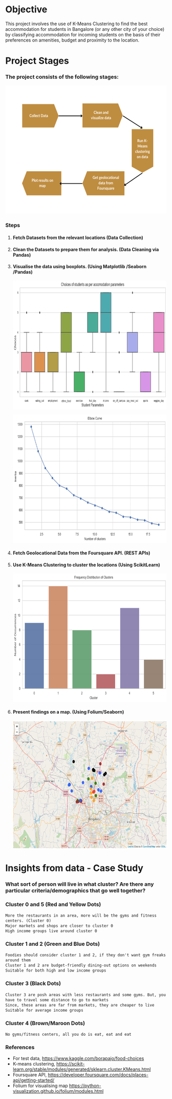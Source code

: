 # Objective 
This project involves the use of K-Means Clustering to find the best accommodation for students in Bangalore (or any other city of your choice) by classifying accommodation for incoming students on the basis of their preferences on amenities, budget and proximity to the location.

# Project Stages

### The project consists of the following stages:<br>

<img src="./results/workflow.png" alt="workflow" width="600px" height="400px">

### Steps
1. #### Fetch Datasets from the relevant locations (Data Collection)

2. #### Clean the Datasets to prepare them for analysis. (Data Cleaning via Pandas)

3. #### Visualise the data using boxplots. (Using Matplotlib /Seaborn /Pandas)<br>
   <img src="./results/boxplot.png" alt="boxplot" width="700px" height="400px"> <br>
   
   <img src="./results/elbow_curve.png" alt="elbow_curve" width="700px" height="400px">


4. #### Fetch Geolocational Data from the Foursquare API. (REST APIs) 

5. #### Use K-Means Clustering to cluster the locations (Using ScikitLearn) <br>

   <img src="./results/bargraph.png" alt="bargraph" width="700px" height="400px">

6. #### Present findings on a map. (Using Folium/Seaborn) <br>
   <img src="./results/map.png" alt="map" width="700px" height="400px">
   

# Insights from data - Case Study
### What sort of person will live in what cluster? Are there any particular criteria/demographics that go well together?

### Cluster 0 and 5 (Red and Yellow Dots)

    More the restaurants in an area, more will be the gyms and fitness centers. (Cluster 0)
    Major markets and shops are closer to cluster 0
    High income groups live around cluster 0

### Cluster 1 and 2 (Green and Blue Dots)

    Foodies should consider cluster 1 and 2, if they don't want gym freaks around them
    Cluster 1 and 2 are budget-friendly dining-out options on weekends
    Suitable for both high and low income groups

### Cluster 3 (Black Dots)

    Cluster 3 are posh areas with less restaurants and some gyms. But, you have to travel some distance to go to markets
    Since, these areas are far from markets, they are cheaper to live
    Suitable for average income groups

### Cluster 4 (Brown/Maroon Dots)

    No gyms/fitness centers, all you do is eat, eat and eat

### References
- For test data, https://www.kaggle.com/borapajo/food-choices
- K-means clustering, https://scikit-learn.org/stable/modules/generated/sklearn.cluster.KMeans.html
- Foursquare API, https://developer.foursquare.com/docs/places-api/getting-started/
- Folium for visualising map https://python-visualization.github.io/folium/modules.html
